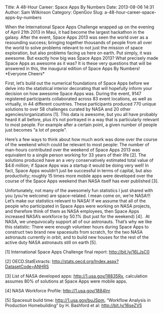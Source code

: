Title: A 48-Hour Career: Space Apps By Numbers
Date: 2013-08-06 14:31
Author: Sam Wilkinson
Category: OpenGov
Slug: a-48-hour-career-space-apps-by-numbers

When the International Space Apps Challenge wrapped up on the evening of
April 21th 2013 in Maui, it had become the largest hackathon in the
galaxy. After the event, Space Apps 2013 was seen the world over as a
resounding success; bringing together thousands of people from all over
the world to solve problems relevant to not just the mission of space
exploration, but also problems facing us here on earth. Put simply, it
was awesome. But exactly how big was Space Apps 2013? What precisely
made Space Apps as awesome as it was? It is these very questions that
will be answered in this, the inaugural edition of Space Apps By
Numbers! \*Everyone Cheers\*

First, let’s build out the numerical foundations of Space Apps before we
delve into the statistical interior decorating that will hopefully
inform your decision on how awesome Space Apps was. During the event,
9147 registered participants collaborated across 83 event locations, as
well as virtually, in 44 different countries. These participants
produced 770 unique solutions to over 58 challenges curated by NASA and
20 other agencies/organizations [1]. This data is awesome, but you all
have probably heard it all before, plus it’s not portrayed in a way that
is particularly relevant to most people. For example after a certain
point, a given number of people just becomes “a lot of people”.

Here’s a few ways to think about how much work was done over the course
of the weekend which could be relevant to most people: The number of
man-hours contributed over the weekend of Space Apps 2013 was equivalent
to a single person working for 33 years of their life [2]. The solutions
produced have an a very conservatively estimated total value of \$4.6
million; if Space Apps was a startup it would be doing very well! In
fact, Space Apps wouldn’t just be successful in terms of capital, but
also productivity; roughly 15 times more mobile apps were developed over
the course of the Space Apps weekend than NASA itself has ever published
[3].

Unfortunately, not many of the awesomely fun statistics I just shared
with you (you’re welcome) are space-related. I mean come on, we’re
NASA!!! Let’s make our statistics relevant to NASA! If we assume that
all of the people who participated in Space Apps were working on NASA
projects, and therefore think of them as NASA employees, then Space Apps
increased NASA’s workforce by 50.1% (but just for the weekend) [4].  At
NASA, we unequivocally support all of our astronauts. That’s why we like
this statistic: There were enough volunteer hours during Space Apps to
construct two brand new spacesuits from scratch, for the two NASA
astronauts currently in orbit, and to build new houses for the rest of
the active duty NASA astronauts still on earth [5].

[1] International Space Apps Challenge final report:
http://bit.ly/16LJsC0

[2] OECD.StatExtracts:
<http://stats.oecd.org/Index.aspx?DatasetCode=ANHRS>

[3] List of NASA developed apps: <http://1.usa.gov/18835Rx>, calculation
assumes 80% of solutions at Space Apps were mobile apps.

[4] NASA Workforce Profile: <http://1.usa.gov/1884lnr>

[5] Spacesuit build time: http://1.usa.gov/buJSpm, “Workflow Analysis in
Production Homebuilding” by H. Bashford et al: http://bit.ly/16seZV5
